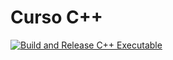 # Curso C++

[![Build and Release C++ Executable](https://github.com/LuisGomes18/Curso-C-mais-mais/actions/workflows/cpp-release.yml/badge.svg?branch=main)](https://github.com/LuisGomes18/Curso-C-mais-mais/actions/workflows/cpp-release.yml)
